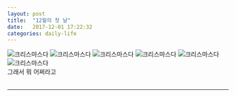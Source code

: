 ```yaml
---
layout: post
title:  "12월의 첫 날"
date:   2017-12-01 17:22:32
categories: daily-life
---
```

![크리스마스다](https://i.loli.net/2017/12/02/5a221ffcca693.jpg)
![크리스마스다](https://i.loli.net/2017/12/02/5a22211062117.jpg)
![크리스마스다](https://i.loli.net/2017/12/02/5a222110cfd38.jpg)
![크리스마스다](https://i.loli.net/2017/12/02/5a222111072ce.jpg)
![크리스마스다](https://i.loli.net/2017/12/02/5a2221115ae16.jpg)
![크리스마스다](https://i.loli.net/2017/12/02/5a2221115dfb7.jpg)
<br>그래서 뭐 어쩌라고
<br><br>
<hr id="line">
<br><br><br><br><br>


